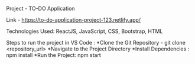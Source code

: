 Project - TO-DO Application

Link - https://to-do-application-project-123.netlify.app/

Technologies Used: ReactJS, JavaScript, CSS, Bootstrap, HTML

Steps to run the project in VS Code :
*Clone the Git Repository - git clone <repository_url>
*Navigate to the Project Directory
*Install Dependencies : npm install
*Run the Project: npm start

